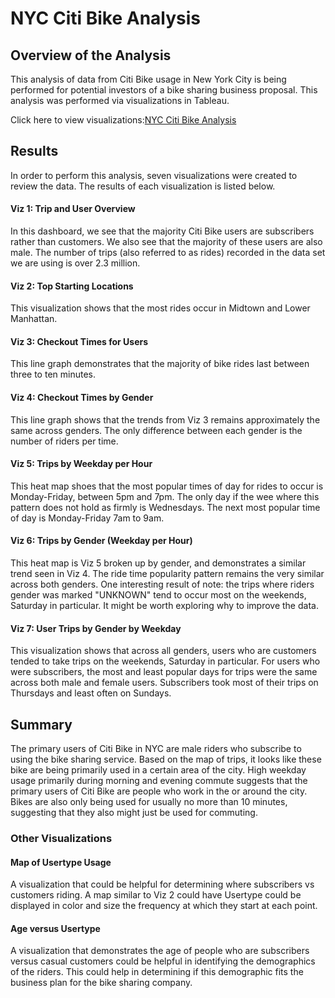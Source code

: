 # NYC Citi Bike Analysis
## Overview of the Analysis
This analysis of data from Citi Bike usage in New York City is being performed for potential investors of a bike sharing business proposal. This analysis was performed via visualizations in Tableau.

Click here to view visualizations:[NYC Citi Bike Analysis](https://public.tableau.com/views/NYCCitiBikeAnalysis_16759142621360/NYCCitiBikeAnalysis?:language=en-US&publish=yes&:display_count=n&:origin=viz_share_link)

## Results
In order to perform this analysis, seven visualizations were created to review the data. The results of each visualization is listed below. 

#### Viz 1: Trip and User Overview
In this dashboard, we see that the majority Citi Bike users are subscribers rather than customers. We also see that the majority of these users are also male. The number of trips (also referred to as rides) recorded in the data set we are using is over 2.3 million.

#### Viz 2: Top Starting Locations
This visualization shows that the most rides occur in Midtown and Lower Manhattan.

#### Viz 3: Checkout Times for Users
This line graph demonstrates that the majority of bike rides last between three to ten minutes. 

#### Viz 4: Checkout Times by Gender
This line graph shows that the trends from Viz 3 remains approximately the same across genders. The only difference between each gender is the number of riders per time.   

#### Viz 5: Trips by Weekday per Hour
This heat map shoes that the most popular times of day for rides to occur is Monday-Friday, between 5pm and 7pm. The only day if the wee where this pattern does not hold as firmly is Wednesdays. The next most popular time of day is Monday-Friday 7am to 9am.

#### Viz 6: Trips by Gender (Weekday per Hour)
This heat map is Viz 5 broken up by gender, and demonstrates a similar trend seen in Viz 4. The ride time popularity pattern remains the very similar across both genders. One interesting result of note: the trips where riders gender was marked "UNKNOWN" tend to occur most on the weekends, Saturday in particular. It might be worth exploring why to improve the data.  

#### Viz 7: User Trips by Gender by Weekday
This visualization shows that across all genders, users who are customers tended to take trips on the weekends, Saturday in particular. For users who were subscribers, the most and least popular days for trips were the same across both male and female users. Subscribers took most of their trips on Thursdays and least often on Sundays. 

## Summary
The primary users of Citi Bike in NYC are male riders who subscribe to using the bike sharing service. Based on the map of trips, it looks like these bike are being primarily used in a certain area of the city. High weekday usage primarily during morning and evening commute suggests that the primary users of Citi Bike are people who work in the or around the city. Bikes are also only being used for usually no more than 10 minutes, suggesting that they also might just be used for commuting. 

### Other Visualizations
#### Map of Usertype Usage
A visualization that could be helpful for determining where subscribers vs customers riding. A map similar to Viz 2 could have Usertype could be displayed in color and size the frequency at which they start at each point. 

#### Age versus Usertype
A visualization that demonstrates the age of people who are subscribers versus casual customers could be helpful in identifying the demographics of the riders. This could help in determining if this demographic fits the business plan for the bike sharing company.

